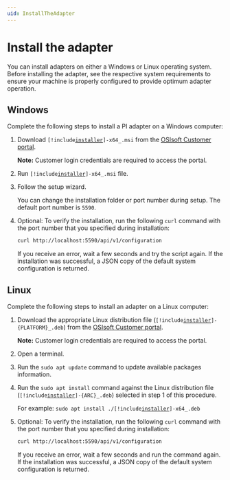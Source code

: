```yaml
---
uid: InstallTheAdapter
---
```


# Install the adapter

You can install adapters on either a Windows or Linux operating system. Before installing the adapter, see the respective system requirements to ensure your machine is properly configured to provide optimum adapter operation.

## Windows

Complete the following steps to install a PI adapter on a Windows computer:

1. Download <code>[!include[installer](../_includes/inline/installer-name.md)]-x64_.msi</code> from the [OSIsoft Customer portal](https://customers.osisoft.com/s/products).

    **Note:** Customer login credentials are required to access the portal.

2. Run <code>[!include[installer](../_includes/inline/installer-name.md)]-x64_.msi</code> file.

3. Follow the setup wizard.

    You can change the installation folder or port number during setup. The default port number is `5590`.

4. Optional: To verify the installation, run the following `curl` command with the port number that you specified during installation:

    ```bash
   curl http://localhost:5590/api/v1/configuration
   ```

   If you receive an error, wait a few seconds and try the script again. If the installation was successful, a JSON copy of the default system configuration is returned.

## Linux

Complete the following steps to install an adapter on a Linux computer:

1. Download the appropriate Linux distribution file (<code>[!include[installer](../_includes/inline/installer-name.md)]-{PLATFORM}_.deb</code>) from the [OSIsoft Customer portal](https://customers.osisoft.com/s/products).

    **Note:** Customer login credentials are required to access the portal.

2. Open a terminal.

3. Run the `sudo apt update` command to update available packages information.

4. Run the `sudo apt install` command against the Linux distribution file (<code>[!include[installer](../_includes/inline/installer-name.md)]-{ARC}_.deb</code>) selected in step 1 of this procedure.

    For example: <code>sudo apt install ./[!include[installer](../_includes/inline/installer-name.md)]-x64_.deb</code>

5. Optional: To verify the installation, run the following `curl` command with the port number that you specified during installation:

   ```bash
   curl http://localhost:5590/api/v1/configuration
   ```

    If you receive an error, wait a few seconds and run the command again. If the installation was successful, a JSON copy of the default system configuration is returned.
